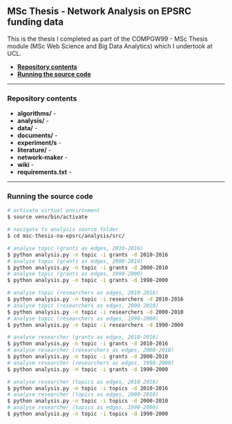 ## MSc Thesis - Network Analysis on EPSRC funding data

This is the thesis I completed as part of the COMPGW99 - MSc Thesis module (MSc Web Science and Big Data Analytics) which I undertook at UCL.

* **[Repository contents](#user-content-repository-contents)**
* **[Running the source code](#user-content-running-the-source-code)**

---

### Repository contents

* **algorithms/** - 
* **analysis/** - 
* **data/** - 
* **documents/** - 
* **experiment/s** -
* **literature/** - 
* **network-maker** - 
* **wiki** - 
* **requirements.txt** - 

---

### Running the source code

```bash
# activate virtual environment
$ source venv/bin/activate

# navigate to analysis source folder
$ cd msc-thesis-na-epsrc/analysis/src/

# analyse topic (grants as edges, 2010-2016)
$ python analysis.py -n topic -i grants -d 2010-2016
# analyse topic (grants as edges, 2000-2010)
$ python analysis.py -n topic -i grants -d 2000-2010
# analyse topic (grants as edges, 1990-2000)
$ python analysis.py -n topic -i grants -d 1990-2000

# analyse topic (researchers as edges, 2010-2016)
$ python analysis.py -n topic -i researchers -d 2010-2016
# analyse topic (researchers as edges, 2000-2010)
$ python analysis.py -n topic -i researchers -d 2000-2010
# analyse topic (researchers as edges, 1990-2000)
$ python analysis.py -n topic -i researchers -d 1990-2000

# analyse researcher (grants as edges, 2010-2016)
$ python analysis.py -n topic -i grants -d 2010-2016
# analyse researcher (researchers as edges, 2000-2010)
$ python analysis.py -n topic -i grants -d 2000-2010
# analyse researcher (researchers as edges, 1990-2000)
$ python analysis.py -n topic -i grants -d 1990-2000

# analyse researcher (topics as edges, 2010-2016)
$ python analysis.py -n topic -i topics -d 2010-2016
# analyse researcher (topics as edges, 2000-2010)
$ python analysis.py -n topic -i topics -d 2000-2010
# analyse researcher (topics as edges, 1990-2000)
$ python analysis.py -n topic -i topics -d 1990-2000
```

